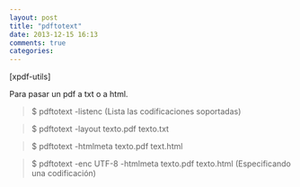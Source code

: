 ```yaml
---
layout: post
title: "pdftotext"
date: 2013-12-15 16:13
comments: true
categories: 
---
```

[xpdf-utils]       

Para pasar un pdf a txt o a html.

>$ pdftotext -listenc (Lista las codificaciones soportadas)

>$ pdftotext -layout texto.pdf texto.txt

>$ pdftotext -htmlmeta texto.pdf text.html

>$ pdftotext -enc UTF-8 -htmlmeta texto.pdf texto.html (Especificando una codificación)

